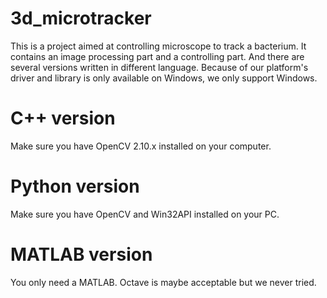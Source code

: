 # 3d_microtracker
This is a project aimed at controlling microscope to track a bacterium. It contains an image processing part and a controlling part. And there are several versions written in different language.
Because of our platform's driver and library is only available on Windows, we only support Windows.

# C++ version
Make sure you have OpenCV 2.10.x installed on your computer.

# Python version
Make sure you have OpenCV and Win32API installed on your PC.

# MATLAB version
You only need a MATLAB. Octave is maybe acceptable but we never tried.
